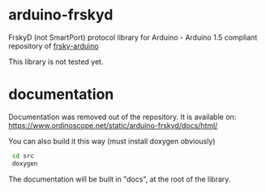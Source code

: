 # arduino-frskyd
FrskyD (not SmartPort) protocol library for Arduino - Arduino 1.5 compliant repository of [frsky-arduino](https://github.com/jcheger/frsky-arduino)

This library is not tested yet.

# documentation
Documentation was removed out of the repository. It is available on: https://www.ordinoscope.net/static/arduino-frskyd/docs/html/

You can also build it this way (must install doxygen obviously)

````sh
 cd src
 doxygen
````

The documentation will be built in "docs", at the root of the library.
